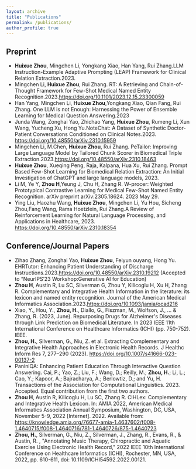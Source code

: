 ```yaml
---
layout: archive
title: "Publications"
permalink: /publications/
author_profile: true
---
```


Preprint
--------
* **Huixue Zhou**, Mingchen Li, Yongkang Xiao, Han Yang, Rui Zhang.LLM Instruction-Example Adaptive Prompting (LEAP) Framework for Clinical Relation Extraction.2023.
* Mingchen Li, **Huixue Zhou**, Rui Zhang. RT: A Retrieving and Chain-of-Thought Framework for Few-Shot Medical Named Entity Recognition.2023.https://doi.org/10.1101/2023.12.15.23300059
* Han Yang, Mingchen Li, **Huixue Zhou**,Yongkang Xiao, Qian Fang, Rui Zhang. One LLM is not Enough: Harnessing the Power of Ensemble Learning for Medical Question Answering.2023
* Junda Wang, Zonghai Yao, Zhichao Yang, **Huixue Zhou**, Rumeng Li, Xun Wang, Yucheng Xu, Hong Yu.NoteChat: A Dataset of Synthetic Doctor-Patient Conversations Conditioned on Clinical Notes.2023.
https://doi.org/10.48550/arXiv.2310.15959
* Mingchen Li, M.Chen, **Huixue Zhou**, Rui Zhang. PeTailor: Improving Large Language Model by Tailored Chunk Scorer in Biomedical Triple Extraction.2023.https://doi.org/10.48550/arXiv.2310.18463
* **Huixue Zhou**, Xueqing Peng, Raja, Kalpana, Hua Xu, Rui Zhang. Prompt Based Few-Shot Learning for Biomedical Relation Extraction: An Initial Investigation of ChatGPT and large language models, 2023.
* Li M, Ye Y, **Zhou H**,Yeung J, Chu H, Zhang R. W-procer: Weighted Prototypical Contrastive Learning for Medical Few-Shot Named Entity Recognition. arXiv preprint arXiv:2305.18624. 2023 May 29.
* Ying Liu, Haozhu Wang, **Huixue Zhou**, Mingchen Li, Yu Hou, Sicheng Zhou,Fang Wang, Rama Hoetzlein, Rui Zhang.A Review of Reinforcement Learning for Natural Language Processing, and Applications in Healthcare, 2023.
https://doi.org/10.48550/arXiv.2310.18354




Conference/Journal Papers
--------
* Zihao Zhang, Zonghai Yao, **Huixue Zhou**, Feiyun ouyang, Hong Yu. EHRTutor: Enhancing Patient Understanding of Discharge Instructions.2023.https://doi.org/10.48550/arXiv.2310.19212 (Accepted to “NeurIPS’23 Workshop:Generative AI for Education)
* **Zhou H**, Austin R, Lu SC, Silverman G, Zhou Y, Kilicoglu H, Xu H, Zhang R. Complementary and Integrative Health Information in the literature: its lexicon and named entity recognition. Journal of the American Medical Informatics Association.2023.https://doi.org/10.1093/jamia/ocad216
*  Xiao, Y., Hou, Y., **Zhou, H.**, Diallo, G., Fiszman, M., Wolfson, J., ... & Zhang, R. (2023, June). Repurposing Drugs for Alzheimer's Diseases through Link Prediction on Biomedical Literature. In 2023 IEEE 11th International Conference on Healthcare Informatics (ICHI) (pp. 750-752). IEEE.
* **Zhou, H.**, Silverman, G., Niu, Z. et al. Extracting Complementary and Integrative Health Approaches in Electronic Health Records. J Healthc Inform Res 7, 277–290 (2023). https://doi.org/10.1007/s41666-023-00137-2
* PaniniQA: Enhancing Patient Education Through Interactive Question Answering. Cai, P.; Yao, Z.; Liu, F.; Wang, D.; Reilly, M.; **Zhou, H.**; Li, L.; Cao, Y.; Kapoor, A.; Bajracharya, A.; Berlowtiz, D.; and Yu, H. Transactions of the Association for Computational Linguistics. 2023. Accepted. Equal contribution from the first two authors.
* **Zhou H**, Austin R, Kilicoglu H, Lu SC, Zhang R. CIHLex: Complementary and Integrative Health Lexicon. In: AMIA 2022, American Medical Informatics Association Annual Symposium, Washington, DC, USA, November 5-9, 2022 [Internet]. 2022. Available from: https://knowledge.amia.org/76677-amia-1.4637602/f008-1.4640715/f008-1.4640716/781-1.4640726/875-1.4640723
* **Zhou, H.**, Silverman, G., Niu, Z., Silverman, J., Zhang, R., Evans, R., & Austin, R. , "Annotating Music Therapy, Chiropractic and Aquatic Exercise Using Electronic Health Record," 2022 IEEE 10th International Conference on Healthcare Informatics (ICHI), Rochester, MN, USA, 2022, pp. 610-611, doi: 10.1109/ICHI54592.2022.00121.



